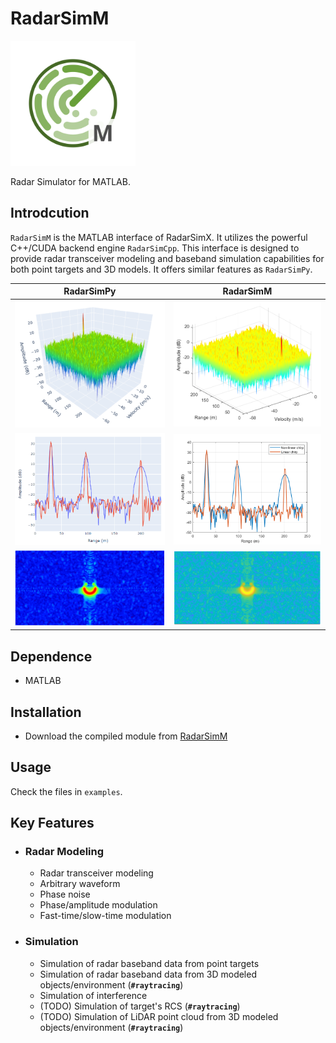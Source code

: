# RadarSimM

<img src="./assets/radarsimm.svg" alt="logo" width="200"/>

Radar Simulator for MATLAB.

## Introdcution

`RadarSimM` is the MATLAB interface of RadarSimX. It utilizes the powerful C++/CUDA backend engine `RadarSimCpp`. This interface is designed to provide radar transceiver modeling and baseband simulation capabilities for both point targets and 3D models. It offers similar features as `RadarSimPy`.

| RadarSimPy | RadarSimM |
| ---------- | --------- |
| <img src="./assets/fmcw_py.png" alt="radarsimpy"/> | <img src="./assets/fmcw_m.png" alt="radarsimpy"/> |
| <img src="./assets/arbitrary_py.png" alt="radarsimpy"/> | <img src="./assets/arbitrary_m.png" alt="radarsimpy"/> |
| <img src="./assets/imaging_py.png" alt="radarsimpy"/> | <img src="./assets/imaging_m.png" alt="radarsimpy"/> |

## Dependence

- MATLAB

## Installation

- Download the compiled module from [RadarSimM](https://radarsimx.com/product/radarsimm/)

## Usage

Check the files in `examples`.

## Key Features

- ### Radar Modeling

  - Radar transceiver modeling
  - Arbitrary waveform
  - Phase noise
  - Phase/amplitude modulation
  - Fast-time/slow-time modulation

- ### Simulation

  - Simulation of radar baseband data from point targets
  - Simulation of radar baseband data from 3D modeled objects/environment (**`#raytracing`**)
  - Simulation of interference
  - (TODO) Simulation of target's RCS (**`#raytracing`**)
  - (TODO) Simulation of LiDAR point cloud from 3D modeled objects/environment (**`#raytracing`**)
